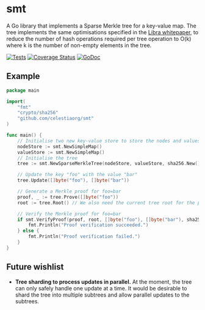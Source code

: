 # smt

A Go library that implements a Sparse Merkle tree for a key-value map. The tree implements the same optimisations specified in the [Libra whitepaper](https://developers.libra.org/docs/assets/papers/the-libra-blockchain/2020-05-26.pdf), to reduce the number of hash operations required per tree operation to O(k) where k is the number of non-empty elements in the tree.

[![Tests](https://github.com/celestiaorg/smt/actions/workflows/test.yml/badge.svg)](https://github.com/celestiaorg/smt/actions/workflows/test.yml)
[![Coverage Status](https://coveralls.io/repos/github/celestiaorg/smt/badge.svg?branch=master)](https://coveralls.io/github/celestiaorg/smt?branch=master)
[![GoDoc](https://godoc.org/github.com/celestiaorg/smt?status.svg)](https://godoc.org/github.com/celestiaorg/smt)

## Example

```go
package main

import(
    "fmt"
    "crypto/sha256"
    "github.com/celestiaorg/smt"
)

func main() {
    // Initialise two new key-value store to store the nodes and values of the tree
    nodeStore := smt.NewSimpleMap()
    valueStore := smt.NewSimpleMap()
    // Initialise the tree
    tree := smt.NewSparseMerkleTree(nodeStore, valueStore, sha256.New())

    // Update the key "foo" with the value "bar"
    tree.Update([]byte("foo"), []byte("bar"))

    // Generate a Merkle proof for foo=bar
    proof, _ := tree.Prove([]byte("foo"))
    root := tree.Root() // We also need the current tree root for the proof

    // Verify the Merkle proof for foo=bar
    if smt.VerifyProof(proof, root, []byte("foo"), []byte("bar"), sha256.New()) {
        fmt.Println("Proof verification succeeded.")
    } else {
        fmt.Println("Proof verification failed.")
    }
}
```

## Future wishlist

- **Tree sharding to process updates in parallel.** At the moment, the tree can only safely handle one update at a time. It would be desirable to shard the tree into multiple subtrees and allow parallel updates to the subtrees.
